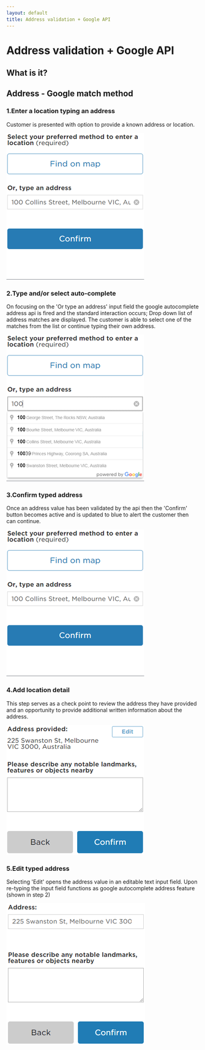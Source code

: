 ```yaml
---
layout: default
title: Address validation + Google API
---
```

# Address validation + Google API 

## What is it?

## Address - Google match method

### 1.Enter a location typing an address

Customer is presented with option to provide a known address or location.

![](img/address_vali_google1.png)

### 2.Type and/or select auto-complete 

On focusing on the 'Or type an address' input field the google autocomplete address api is fired and the standard interaction occurs; Drop down list of address matches are displayed.
The customer is able to select one of the matches from the list or continue typing their own address.

![](img/address_vali_google2.png)

### 3.Confirm typed address

Once an address value has been validated by the api then the 'Confirm' button becomes active and is updated to blue to alert the customer then can continue.

![](img/address_vali_google3.png)

### 4.Add location detail

This step serves as a check point to review the address they have provided and an opportunity to provide additional written information about the address. 

![](img/address_vali_google4.png)

### 5.Edit typed address

Selecting 'Edit' opens the address value in an editable text input field. 
Upon re-typing the input field functions as google autocomplete address feature (shown in step 2) 

![](img/address_vali_google5.png)
